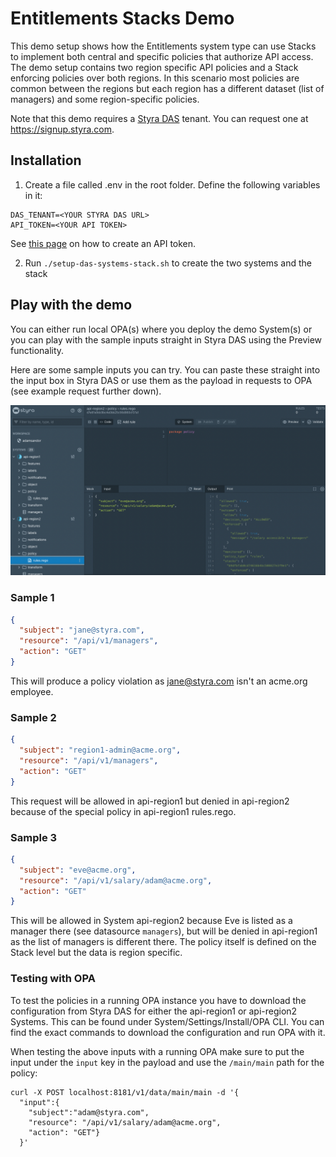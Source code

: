 # Entitlements Stacks Demo

This demo setup shows how the Entitlements system type can use Stacks to implement both central and specific policies
that authorize API access. The demo setup contains two region specific API policies and a Stack enforcing policies
over both regions. In this scenario most policies are common between the regions but each region has a different
dataset (list of managers) and some region-specific policies.

Note that this demo requires a [Styra DAS](https://www.styra.com/styra-das/) tenant. You can request one at https://signup.styra.com.

## Installation

1. Create a file called .env in the root folder. Define the following variables in it:
```shell
DAS_TENANT=<YOUR STYRA DAS URL>
API_TOKEN=<YOUR API TOKEN>
```
See [this page](https://docs.styra.com/administration/token-management/create-api-token) on how to create an API token.

2. Run `./setup-das-systems-stack.sh` to create the two systems and the stack

## Play with the demo

You can either run local OPA(s) where you deploy the demo System(s) or you can play with the sample inputs straight in
Styra DAS using the Preview functionality.

Here are some sample inputs you can try. You can paste these straight into the input box in Styra DAS or use them as the
payload in requests to OPA (see example request further down).

![](img/styra-das-preview.png)

### Sample 1
```json
{
  "subject": "jane@styra.com",
  "resource": "/api/v1/managers",
  "action": "GET"
}
```
This will produce a policy violation as jane@styra.com isn't an acme.org employee.

### Sample 2
```json
{
  "subject": "region1-admin@acme.org",
  "resource": "/api/v1/managers",
  "action": "GET"
}
```
This request will be allowed in api-region1 but denied in api-region2 because of the special policy in api-region1 rules.rego.

### Sample 3
```json
{
  "subject": "eve@acme.org",
  "resource": "/api/v1/salary/adam@acme.org",
  "action": "GET"
}
```
This will be allowed in System api-region2 because Eve is listed as a manager there (see datasource `managers`), but will
be denied in api-region1 as the list of managers is different there. The policy itself is defined on the Stack level but
the data is region specific.

### Testing with OPA

To test the policies in a running OPA instance you have to download the configuration from Styra DAS for either the api-region1
or api-region2 Systems. This can be found under System/Settings/Install/OPA CLI. You can find the exact commands to download
the configuration and run OPA with it.

When testing the above inputs with a running OPA make sure to put the input under the `input` key in the payload and
use the `/main/main` path for the policy:

```shell
curl -X POST localhost:8181/v1/data/main/main -d '{
  "input":{
    "subject":"adam@styra.com",
    "resource": "/api/v1/salary/adam@acme.org",
    "action": "GET"}
  }' 
```
